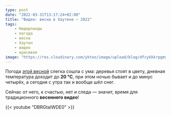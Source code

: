 ```yaml
---
type: post
date: "2022-03-31T13:17:24+02:00"
title: "Видео: весна в Хаутене — 2022"
tags:
    - Нидерланды
    - погода
    - весна
    - Хаутен
    - видео
    - красивое
image: "https://res.cloudinary.com/yktoo/image/upload/blog/dfcykkkrpgmy1h2lztm0.jpg"
---
```


Погода [этой весной](0816) слегка сошла с ума: деревья стоят в цвету, дневная температура доходит до **20 °C**, при этом ночью бывает и до минус четырёх, а сегодня с утра так и вообще шёл снег.

Сейчас от него, к счастью, нет и следа — значит, время для традиционного **весеннего видео**!

<!--more-->

{{< youtube "DBRGtaIWDE0" >}}

